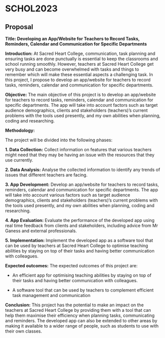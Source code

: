 # SCHOL2023
## Proposal
**Title: Developing an App/Website for Teachers to Record Tasks, Reminders, Calendar and Communication for Specific Departments**

**Introduction:** At Sacred Heart College, communication, task planning and ensuring tasks are done punctually is essential to keep the classrooms and school running smoothly. However, teachers at Sacred Heart College get very busy and can become overwhelmed with tasks and things to remember which will make these essential aspects a challenging task. In this project, I propose to develop an app/website for teachers to record tasks, reminders, calendar and communication for specific departments.

**Objective:** The main objective of this project is to develop an app/website for teachers to record tasks, reminders, calendar and communication for specific departments. The app will take into account factors such as target audience demographics, clients and stakeholders (teachers)’s current problems with the tools used presently, and my own abilities when planning, coding and researching. 

**Methodology:** 

The project will be divided into the following phases: 

**1. Data Collection:** Collect information on features that various teachers might need that they may be having an issue with the resources that they use currently.

**2. Data Analysis:** Analyse the collected information to identify any trends of issues that different teachers are facing.

**3. App Development:** Develop an app/website for teachers to record tasks, reminders, calendar and communication for specific departments. The app will take into account various factors such as target audience demographics, clients and stakeholders (teachers)’s current problems with the tools used presently, and my own abilities when planning, coding and researching.  

**4. App Evaluation:** Evaluate the performance of the developed app using real time feedback from clients and stakeholders, including advice from Mr Ganess and external professionals.

**5. Implementation:** Implement the developed app as a software tool that can be used by teachers at Sacred Heart College to optimise teaching abilities by staying on top of their tasks and having better communication with colleagues.

**Expected outcomes:**
The expected outcomes of this project are: 

* An efficient app for optimising teaching abilities by staying on top of their tasks and having better communication with colleagues.

* A software tool that can be used by teachers to complement efficient task management and communication


**Conclusion:** This project has the potential to make an impact on the teachers at Sacred Heart College by providing them with a tool that can help them maximise their efficiency when planning tasks, communicating and reminders. The developed app can also be extended to other areas by making it available to a wider range of people, such as students to use with their own classes.
